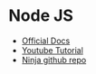 # Node JS

 - [Official Docs](https://nodejs.org/en/docs/)
 - [Youtube Tutorial](https://www.youtube.com/watch?v=w-7RQ46RgxU&list=PL4cUxeGkcC9gcy9lrvMJ75z9maRw4byYp)
 - [Ninja github repo](https://github.com/iamshaunjp/node-js-playlist)


